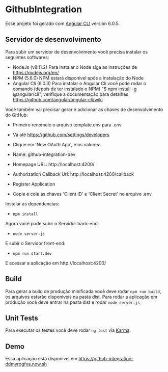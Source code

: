 # GithubIntegration

Esse projeto foi gerado com [Angular CLI](https://github.com/angular/angular-cli) version 6.0.5.

## Servidor de desenvolvimento

Para subir um servidor de desenvolvimento você precisa instalar os seguintes softwares:

- NodeJs (v8.11.2) Para instalar o Node siga as instruções de https://nodejs.org/en/
- NPM (5.6.0) NPM estará disponivel após a instalação do Node
- Angular Cli (6.0.3) Para instalar o Angular Cli você pode rodar o comando (depois de ter instalado o NPM) "$ npm install -g @angular/cli", verifique a documentação para detalhes https://github.com/angular/angular-cli/wiki

Você também vai precisar gerar e adicionar as chaves de desenvolvimento do GitHub:
- Primeiro renomeie o arquivo template.env para .env

- Vá até https://github.com/settings/developers
- Clique em 'New OAuth App', e os valores:
- Name: github-integration-dev
- Homepage URL: http://localhost:4200/
- Authorization Callback Url: http://localhost:4200/callback
- Register Application

- Copie e cole as chaves 'Client ID' e 'Client Secret' no arquivo .env

Instalar as dependencias:
- `npm install`

Agora você pode subir o Servidor back-end:
- `node server.js`

E subir o Servidor front-end:
- `npm run start:dev`

E acessar a aplicação em http://localhost:4200/

## Build

Para gerar a build de produção minificada você deve rodar `npm run build`, os arquivos estarão disponiveis na pasta dist. Para rodar a aplicação em produção você deve entrar na pasta dist e rodar `node server.js`

## Unit Tests

Para executar os testes você deve rodar `ng test` via [Karma](https://karma-runner.github.io).

## Demo

Essa aplicação está disponivel em https://github-integration-ddmyrogfxa.now.sh
